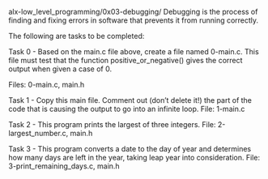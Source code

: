alx-low_level_programming/0x03-debugging/
Debugging is the process of finding and fixing errors in software that prevents it from running correctly.

The following are tasks to be completed:

Task 0 - Based on the main.c file above, create a file named 0-main.c. This file must test that the function positive_or_negative() gives the correct output when given a case of 0. 

Files: 0-main.c, main.h

Task 1 - Copy this main file. Comment out (don’t delete it!) the part of the code that is causing the output to go into an infinite loop.
File: 1-main.c

Task 2 - This program prints the largest of three integers.
File: 2-largest_number.c, main.h

Task 3 - This program converts a date to the day of year and determines how many days are left in the year, taking leap year into consideration.
File: 3-print_remaining_days.c, main.h
